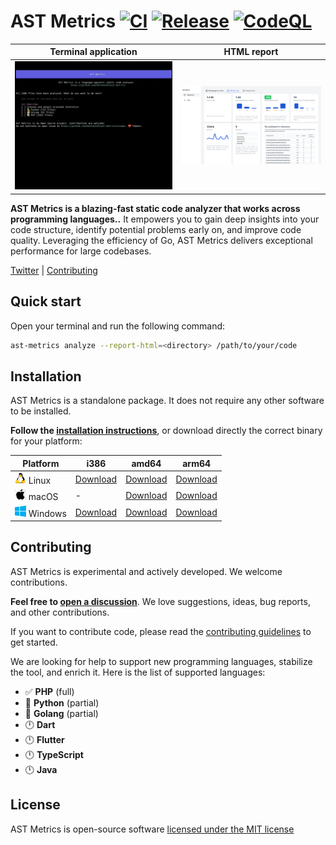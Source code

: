 # AST Metrics [![CI](https://github.com/Halleck45/ast-metrics/actions/workflows/test.yml/badge.svg)](https://github.com/Halleck45/ast-metrics/actions/workflows/test.yml) [![Release](https://github.com/Halleck45/ast-metrics/actions/workflows/release.yml/badge.svg)](https://github.com/Halleck45/ast-metrics/actions/workflows/release.yml) [![CodeQL](https://github.com/Halleck45/ast-metrics/actions/workflows/github-code-scanning/codeql/badge.svg)](https://github.com/Halleck45/ast-metrics/actions/workflows/github-code-scanning/codeql)


| Terminal application | HTML report |
| --- | ---------- |
| ![AST Metrics is a language-agnostic static code analyzer.](./docs/preview.gif) |![HTML report](./docs/preview-html-report.png) |

**AST Metrics is a blazing-fast static code analyzer that works across programming languages..** It empowers you to gain deep insights into your code structure, identify potential problems early on, and improve code quality.  Leveraging the efficiency of Go, AST Metrics delivers exceptional performance for large codebases.

[Twitter](https://twitter.com/Halleck45) | [Contributing](.github/CONTRIBUTING.md)

## Quick start

Open your terminal and run the following command:

```bash
ast-metrics analyze --report-html=<directory> /path/to/your/code
```

## Installation

AST Metrics is a standalone package. It does not require any other software to be installed.

**Follow the [installation instructions](https://halleck45.github.io/ast-metrics/getting-started/install/)**, or download directly the correct binary for your platform:

| Platform |  i386 | amd64 | arm64 |
| -------- |  ------ | ------ | ------ |
| ![](./docs/emoji-tux.png) Linux    | [Download](https://github.com/Halleck45/ast-metrics/releases/download/v0.0.11-beta/ast-metrics_Linux_i386) | [Download](https://github.com/Halleck45/ast-metrics/releases/download/v0.0.11-beta/ast-metrics_Linux_x86_64) | [Download](https://github.com/Halleck45/ast-metrics/releases/download/v0.0.11-beta/ast-metrics_Linux_arm64)
| ![](./docs/emoji-apple.png) macOS    | - | [Download](https://github.com/Halleck45/ast-metrics/releases/download/v0.0.11-beta/ast-metrics_Darwin_x86_64) | [Download](https://github.com/Halleck45/ast-metrics/releases/download/v0.0.11-beta/ast-metrics_Darwin_arm64)
| ![](./docs/emoji-windows.png) Windows  | [Download](https://github.com/Halleck45/ast-metrics/releases/download/v0.0.11-beta/ast-metrics_Windows_i386.exe) | [Download](https://github.com/Halleck45/ast-metrics/releases/download/v0.0.11-beta/ast-metrics_Windows_x86_64.exe) | [Download](https://github.com/Halleck45/ast-metrics/releases/download/v0.0.11-beta/ast-metrics_Windows_arm64.exe)


## Contributing

AST Metrics is experimental and actively developed. We welcome contributions.

**Feel free to [open a discussion](https://github.com/Halleck45/ast-metrics/discussions)**. We love suggestions, ideas, bug reports, and other contributions. 

If you want to contribute code, please read the [contributing guidelines](.github/CONTRIBUTING.md) to get started.

We are looking for help to support new programming languages, stabilize the tool, and enrich it. Here is the list of supported languages:

+ ✅ **PHP** (full)
+ 👷 **Python** (partial)
+ 👷 **Golang** (partial)
+ 🕛 **Dart**
+ 🕛 **Flutter**
+ 🕛 **TypeScript**
+ 🕛 **Java**

## License

AST Metrics is open-source software [licensed under the MIT license](LICENSE)
